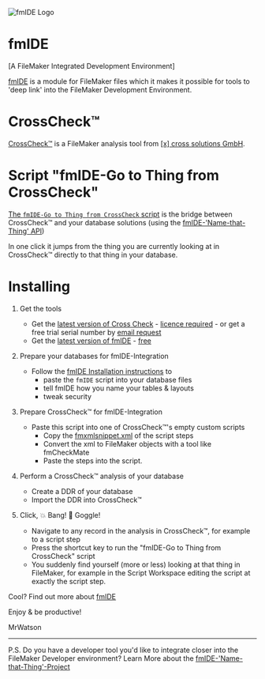 ![fmIDE Logo](https://raw.githubusercontent.com/wiki/fmIDE/fmIDE/images/fmide.png)
# fmIDE
[A FileMaker Integrated Development Environment]

[fmIDE](https://github.com/fmIDE/fmIDE) is a module for FileMaker files which it makes it possible for tools to 'deep link' into the FileMaker Development Environment.

# CrossCheck™

[CrossCheck™](http://www.fm-crosscheck.com) is a FileMaker analysis tool from [[x] cross solutions GmbH](https://www.cross-solutions.de/).

# Script "fmIDE-Go to Thing from CrossCheck"

[The `fmIDE-Go to Thing from CrossCheck` script](Script-fmIDE-Go-to-Thing-from-CrossCheck.txt) is the bridge between CrossCheck™ and your database solutions (using the [fmIDE-'Name-that-Thing' API](https://github.com/fmIDE/fmIDE/wiki/fmIDE-'Name-that-Thing'-API))

In one click it jumps from the thing you are currently looking at in CrossCheck™ directly to that thing in your database.

# Installing

1. Get the tools
   - Get the [latest version of Cross Check](http://www.fm-crosscheck.com/Download.html) - [licence required](http://www.fm-crosscheck.com/Purchase.html) - or get a free trial serial number by [email request](mailto:info@cross-solution.com?subject=Trial%20licence&body=Hello%20Mr.%20Egginger%2C%0D%0DI%20have%20come%20across%20MrWatson's%20%5BfmIDE%20Integration%20for%20CrossCheck%5D(https:%2F%2Fgithub.com%2FfmIDE%2FfmIDE%2Fwiki%2FfmIDE-Integrations%23crosscheck)%2C%20and%20would%20like%20to%20try%20out%20CrossCheck%E2%84%A2%EF%B8%8F%20for%20the%20trial%20period.%0D%0DPlease%20could%20you%20send%20me%20a%20trial%20license.%0D%0DWith%20thanks%2C%0D%0D)
   - Get the [latest version of fmIDE](https://github.com/fmIDE/fmIDE/releases) - [free](http://fmworkmate.com/donate)

2. Prepare your databases for fmIDE-Integration
   - Follow the [fmIDE Installation instructions](https://github.com/fmIDE/fmIDE/wiki/Home#installing-fmide) to
     - paste the `fmIDE` script into your database files
     - tell fmIDE how you name your tables & layouts
     - tweak security
     

3. Prepare CrossCheck™ for fmIDE-Integration
   - Paste this script into one of CrossCheck™'s empty custom scripts
     - Copy the [fmxmlsnippet.xml](fmxmlsnippet.xml) of the script steps
     - Convert the xml to FileMaker objects with a tool like fmCheckMate
     - Paste the steps into the script.

3. Perform a CrossCheck™ analysis of your database
   - Create a DDR of your database
   - Import the DDR into CrossCheck™

4. Click, 💥 Bang! 👀 Goggle!
   - Navigate to any record in the analysis in CrossCheck™, for example to a script step
   - Press the shortcut key to run the "fmIDE-Go to Thing from CrossCheck" script
   - You suddenly find yourself (more or less) looking at that thing in FileMaker, for example in the Script Workspace editing the script at exactly the script step.

Cool? Find out more about [fmIDE](https://github.com/fmIDE/fmIDE/wiki)

Enjoy & be productive!

MrWatson

---

P.S. Do you have a developer tool you'd like to integrate closer into the FileMaker Developer environment? Learn More about the [fmIDE-'Name-that-Thing'-Project](https://github.com/fmIDE/fmIDE/wiki/fmIDE-'Name-that-Thing'-Project)
